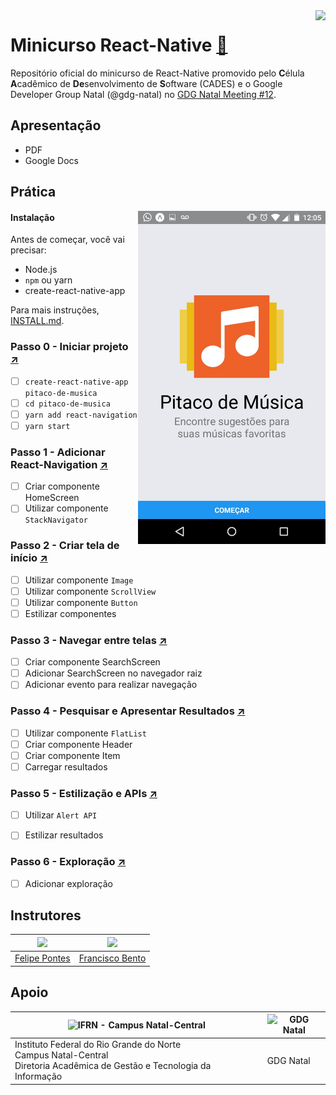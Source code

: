 <img src="https://avatars1.githubusercontent.com/u/33847721?s=200" align="right">

# Minicurso React-Native [:page_facing_up:](#)

Repositório oficial do minicurso de React-Native promovido pelo **C**élula **A**cadêmico de **De**senvolvimento de **S**oftware (CADES) e o Google Developer Group Natal (@gdg-natal) no [GDG Natal Meeting #12](https://www.meetup.com/pt-BR/GDG-Natal/events/246850875/).

## Apresentação

- PDF
- Google Docs

## Prática

<img src="assets/screenshot.jpeg" align="right" width="300">

#### Instalação

Antes de começar, você vai precisar:

* Node.js
* `npm` ou yarn
* create-react-native-app

Para mais instruções, [INSTALL.md](INSTALL.md).

### Passo 0 - Iniciar projeto [:arrow_upper_right:](https://github.com/cades-ifrn/minicurso-react-native-gdg-natal/tree/step-0)

- [ ] `create-react-native-app pitaco-de-musica`
- [ ] `cd pitaco-de-musica`
- [ ] `yarn add react-navigation`
- [ ] `yarn start`

### Passo 1 - Adicionar React-Navigation [:arrow_upper_right:](https://github.com/cades-ifrn/minicurso-react-native-gdg-natal/tree/step-1)

- [ ] Criar componente HomeScreen
- [ ] Utilizar componente `StackNavigator`

### Passo 2 - Criar tela de início [:arrow_upper_right:](https://github.com/cades-ifrn/minicurso-react-native-gdg-natal/tree/step-2)

- [ ] Utilizar componente `Image`
- [ ] Utilizar componente `ScrollView`
- [ ] Utilizar componente `Button`
- [ ] Estilizar componentes

### Passo 3 - Navegar entre telas [:arrow_upper_right:](https://github.com/cades-ifrn/minicurso-react-native-gdg-natal/tree/step-3)

- [ ] Criar componente SearchScreen
- [ ] Adicionar SearchScreen no navegador raiz
- [ ] Adicionar evento para realizar navegação

### Passo 4 - Pesquisar e Apresentar Resultados [:arrow_upper_right:](https://github.com/cades-ifrn/minicurso-react-native-gdg-natal/tree/step-4)

- [ ] Utilizar componente `FlatList`
- [ ] Criar componente Header
- [ ] Criar componente Item
- [ ] Carregar resultados

### Passo 5 - Estilização e APIs [:arrow_upper_right:](https://github.com/cades-ifrn/minicurso-react-native-gdg-natal/tree/step-5)

- [ ] Utilizar `Alert API`
- [ ] Estilizar resultados


### Passo 6 - Exploração [:arrow_upper_right:](https://github.com/cades-ifrn/minicurso-react-native-gdg-natal/tree/step-6)

- [ ] Adicionar exploração

## Instrutores

| ![](https://avatars0.githubusercontent.com/u/8146112?s=150) | ![](https://avatars2.githubusercontent.com/u/9325152?s=150) |
| ----- | ----- |
| [Felipe Pontes](//github.com/felipemfp) | [Francisco Bento](//github.com/chicobentojr) |

## Apoio

| <img src="https://cdn.rawgit.com/cades-ifrn/minicurso-react-native-wtads/master/logo_ifrn.jpg" alt="IFRN - Campus Natal-Central" width="200" /> | <img src="https://cdn.rawgit.com/gdg-natal/artwork/master/logos/gdg-natal-logo.svg" alt="GDG Natal" width="200" /> |
| --- | --- |
| Instituto Federal do Rio Grande do Norte<br>Campus Natal-Central<br>Diretoria Acadêmica de Gestão e Tecnologia da Informação | GDG Natal |
